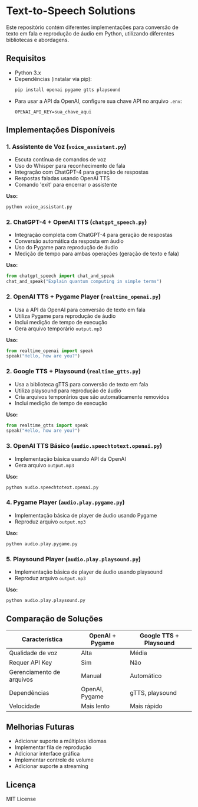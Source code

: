 # Text-to-Speech Solutions

Este repositório contém diferentes implementações para conversão de texto em fala e reprodução de áudio em Python, utilizando diferentes bibliotecas e abordagens.

## Requisitos

- Python 3.x
- Dependências (instalar via pip):
  ```bash
  pip install openai pygame gtts playsound
  ```
- Para usar a API da OpenAI, configure sua chave API no arquivo `.env`:
  ```
  OPENAI_API_KEY=sua_chave_aqui
  ```

## Implementações Disponíveis

### 1. Assistente de Voz (`voice_assistant.py`)
- Escuta contínua de comandos de voz
- Uso do Whisper para reconhecimento de fala
- Integração com ChatGPT-4 para geração de respostas
- Respostas faladas usando OpenAI TTS
- Comando 'exit' para encerrar o assistente

**Uso:**
```python
python voice_assistant.py
```

### 2. ChatGPT-4 + OpenAI TTS (`chatgpt_speech.py`)
- Integração completa com ChatGPT-4 para geração de respostas
- Conversão automática da resposta em áudio
- Uso do Pygame para reprodução de áudio
- Medição de tempo para ambas operações (geração de texto e fala)

**Uso:**
```python
from chatgpt_speech import chat_and_speak
chat_and_speak("Explain quantum computing in simple terms")
```

### 2. OpenAI TTS + Pygame Player (`realtime_openai.py`)
- Usa a API da OpenAI para conversão de texto em fala
- Utiliza Pygame para reprodução de áudio
- Inclui medição de tempo de execução
- Gera arquivo temporário `output.mp3`

**Uso:**
```python
from realtime_openai import speak
speak("Hello, how are you?")
```

### 2. Google TTS + Playsound (`realtime_gtts.py`)
- Usa a biblioteca gTTS para conversão de texto em fala
- Utiliza playsound para reprodução de áudio
- Cria arquivos temporários que são automaticamente removidos
- Inclui medição de tempo de execução

**Uso:**
```python
from realtime_gtts import speak
speak("Hello, how are you?")
```

### 3. OpenAI TTS Básico (`audio.speechtotext.openai.py`)
- Implementação básica usando API da OpenAI
- Gera arquivo `output.mp3`

**Uso:**
```python
python audio.speechtotext.openai.py
```

### 4. Pygame Player (`audio.play.pygame.py`)
- Implementação básica de player de áudio usando Pygame
- Reproduz arquivo `output.mp3`

**Uso:**
```python
python audio.play.pygame.py
```

### 5. Playsound Player (`audio.play.playsound.py`)
- Implementação básica de player de áudio usando playsound
- Reproduz arquivo `output.mp3`

**Uso:**
```python
python audio.play.playsound.py
```

## Comparação de Soluções

| Característica           | OpenAI + Pygame | Google TTS + Playsound |
|--------------------------|-----------------|------------------------|
| Qualidade de voz         | Alta            | Média                  |
| Requer API Key           | Sim             | Não                    |
| Gerenciamento de arquivos| Manual          | Automático             |
| Dependências             | OpenAI, Pygame  | gTTS, playsound        |
| Velocidade               | Mais lento      | Mais rápido            |

## Melhorias Futuras

- Adicionar suporte a múltiplos idiomas
- Implementar fila de reprodução
- Adicionar interface gráfica
- Implementar controle de volume
- Adicionar suporte a streaming

## Licença

MIT License

